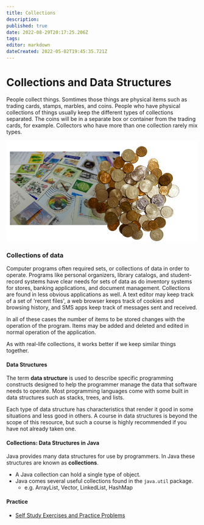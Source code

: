 ```yaml
---
title: Collections
description: 
published: true
date: 2022-08-29T20:17:25.206Z
tags: 
editor: markdown
dateCreated: 2022-05-02T19:45:35.721Z
---
```


# Collections and Data Structures

People collect things.   Somtimes those things are physical items such as trading cards, stamps, marbles, and coins.
People who have physical collections of things usually keep the different types of collections separated.  The coins will be in a separate box or container from the trading cards, for example.
Collectors who have more than one collection rarely mix types.  

![A collection of coins and stamps.](/images/collectionsinreallife.png)

### Collections of data
Computer programs often required sets, or collections of data in order to operate.  Programs like personal organizers, library catalogs, and student-record systems have clear needs for sets of data as do inventory systems for stores, banking applications, and document management.   Collections are found in less obvious applications as well. A text editor may keep track of a set of 'recent files', a web browser keeps track of cookies and browsing history, and SMS apps keep track of messages sent and received.

In all of these cases the number of items to be stored changes with the operation of the program.  Items may be added and deleted and edited in normal operation of the application. 

As with real-life collections, it works better if we keep similar things together.

#### Data Structures

The term **data structure** is used to describe specific programming constructs designed to help the programmer manage the data that software needs to operate.   Most programming languages come with some built in data structures such as stacks, trees, and lists.    

Each type of data structure has characteristics that render it good in some situations and less good in others.  A course in data structures is beyond the scope of this resource, but such a course is highly recommended if you have not already taken one.

#### Collections: Data Structures in Java

Java provides many data structures for use by programmers.   In Java these structures are known as **collections**.  
 
* A Java collection can hold a single type of object.
* Java comes several useful collections found in the `java.util` package.
   * e.g. ArrayList, Vector, LinkedList, HashMap

#### Practice

- [Self Study Exercises and Practice Problems](/practiceActivities/dataStructures/collectionsDataStructures)


